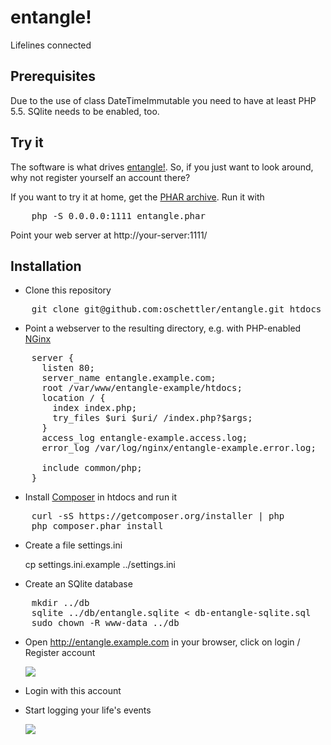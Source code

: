 # entangle!

Lifelines connected

## Prerequisites

Due to the use of class DateTimeImmutable you need to have at least PHP 5.5.
SQlite needs to be enabled, too.

## Try it

The software is what drives [entangle!](https://entangle.de). So, if you just want to look around, why not register yourself an account there?

If you want to try it at home, get the [PHAR archive](https://github.com/oschettler/entangle/raw/master/entangle.phar). Run it with

<pre>
    php -S 0.0.0.0:1111 entangle.phar
</pre>

Point your web server at http://your-server:1111/

## Installation

* Clone this repository

<pre>
    git clone git@github.com:oschettler/entangle.git htdocs
</pre>

* Point a webserver to the resulting directory, e.g. with PHP-enabled [NGinx](http://nginx.org/)

<pre>
    server {
      listen 80;
      server_name entangle.example.com;
      root /var/www/entangle-example/htdocs;
      location / {
        index index.php;
        try_files $uri $uri/ /index.php?$args;
      }
      access_log entangle-example.access.log;
      error_log /var/log/nginx/entangle-example.error.log;

      include common/php;
    }
</pre>

* Install [Composer](https://getcomposer.org) in htdocs and run it

<pre>
    curl -sS https://getcomposer.org/installer | php
    php composer.phar install
</pre>

* Create a file settings.ini

    cp settings.ini.example ../settings.ini

* Create an SQlite database

<pre>
    mkdir ../db 
    sqlite ../db/entangle.sqlite &lt; db-entangle-sqlite.sql
    sudo chown -R www-data ../db
</pre>

* Open http://entangle.example.com in your browser, click on login / Register account

    <img src="https://www.evernote.com/shard/s1/sh/1b17f1ea-9312-4b30-a043-803f742e12a6/5bfd83b11d86604d9d4a841551a057df/deep/0/entangle!----Register-account.png">

* Login with this account

* Start logging your life's events

    <img src="https://www.evernote.com/shard/s1/sh/3be0f356-03c3-4dba-9cc0-d7d98f2e5133/6290fac600959fd7111edef8492ef3b7/deep/0/entangle!----Start.png">

